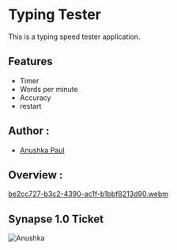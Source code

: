 # Typing Tester
This is a typing speed tester application.

## Features
- Timer
- Words per minute
- Accuracy
- restart

## Author :
- [Anushka Paul](https://github.com/pilipi-puu-puu)
## Overview :

[be2cc727-b3c2-4390-ac1f-b1bbf8213d90.webm](https://user-images.githubusercontent.com/87390353/215173051-0d0783d7-1357-44c3-9147-bc65fcffed83.webm)

## Synapse 1.0 Ticket
![Anushka](https://user-images.githubusercontent.com/87390353/215173311-fb612e98-2513-41a1-a9a6-eafe4c4b5e73.png)
